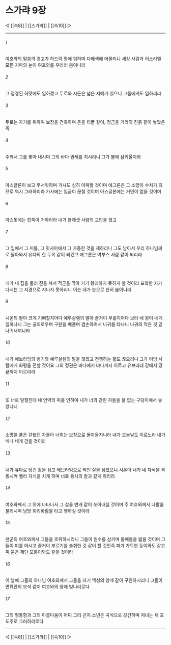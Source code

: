 ﻿# 스가랴 9장

◁ [[슥8]] | [[스가랴]] | [[슥10]] ▷
***

###### 1
여호와의 말씀의 경고가 하드락 땅에 임하며 다메섹에 머물리니 세상 사람과 이스라엘 모든 지파의 눈이 여호와를 우러러 봄이니라

###### 2
그 접경된 하맛에도 임하겠고 두로와 시돈은 넓은 지혜가 있으니 그들에게도 임하리라

###### 3
두로는 자기를 위하여 보장을 건축하며 은을 티끌 같이, 정금을 거리의 진흙 같이 쌓았은즉

###### 4
주께서 그를 쫓아 내시며 그의 바다 권세를 치시리니 그가 불에 삼키울지라

###### 5
아스글론이 보고 무서워하며 가사도 심히 아파할 것이며 에그론은 그 소망이 수치가 되므로 역시 그러하리라 가사에는 임금이 끊칠 것이며 아스글론에는 거민이 없을 것이며

###### 6
아스돗에는 잡족이 거하리라 내가 블레셋 사람의 교만을 끊고

###### 7
그 입에서 그 피를, 그 잇사이에서 그 가증한 것을 제하리니 그도 남아서 우리 하나님께로 돌아와서 유다의 한 두목 같이 되겠고 에그론은 여부스 사람 같이 되리라

###### 8
내가 내 집을 둘러 진을 쳐서 적군을 막아 거기 왕래하지 못하게 할 것이라 포학한 자가 다시는 그 지경으로 지나지 못하리니 이는 내가 눈으로 친히 봄이니라

###### 9
시온의 딸아 크게 기뻐할지어다 예루살렘의 딸아 즐거이 부를지어다 보라 네 왕이 네게 임하나니 그는 공의로우며 구원을 베풀며 겸손하여서 나귀를 타나니 나귀의 작은 것 곧 나귀새끼니라

###### 10
내가 에브라임의 병거와 예루살렘의 말을 끊겠고 전쟁하는 활도 끊으리니 그가 이방 사람에게 화평을 전할 것이요 그의 정권은 바다에서 바다까지 이르고 유브라데 강에서 땅 끝까지 이르리라

###### 11
또 너로 말할진대 네 언약의 피를 인하여 내가 너의 갇힌 자들을 물 없는 구덩이에서 놓았나니

###### 12
소망을 품은 갇혔던 자들아 너희는 보장으로 돌아올지니라 내가 오늘날도 이르노라 내가 배나 네게 갚을 것이라

###### 13
내가 유다로 당긴 활을 삼고 에브라임으로 먹인 살을 삼았으니 시온아 내가 네 자식을 격동시켜 헬라 자식을 치게 하며 너로 용사의 칼과 같게 하리라

###### 14
여호와께서 그 위에 나타나서 그 살을 번개 같이 쏘아내실 것이며 주 여호와께서 나팔을 불리시며 남방 회리바람을 타고 행하실 것이라

###### 15
만군의 여호와께서 그들을 호위하시리니 그들이 원수를 삼키며 물매돌을 밟을 것이며 그들이 피를 마시고 즐거이 부르기를 술취한 것 같이 할 것인즉 피가 가득한 동이와도 같고 피 묻은 제단 모퉁이와도 같을 것이라

###### 16
이 날에 그들의 하나님 여호와께서 그들을 자기 백성의 양떼 같이 구원하시리니 그들이 면류관의 보석 같이 여호와의 땅에 빛나리로다

###### 17
그의 형통함과 그의 아름다움이 어찌 그리 큰지 소년은 곡식으로 강건하며 처녀는 새 포도주로 그러하리로다

***
◁ [[슥8]] | [[스가랴]] | [[슥10]] ▷